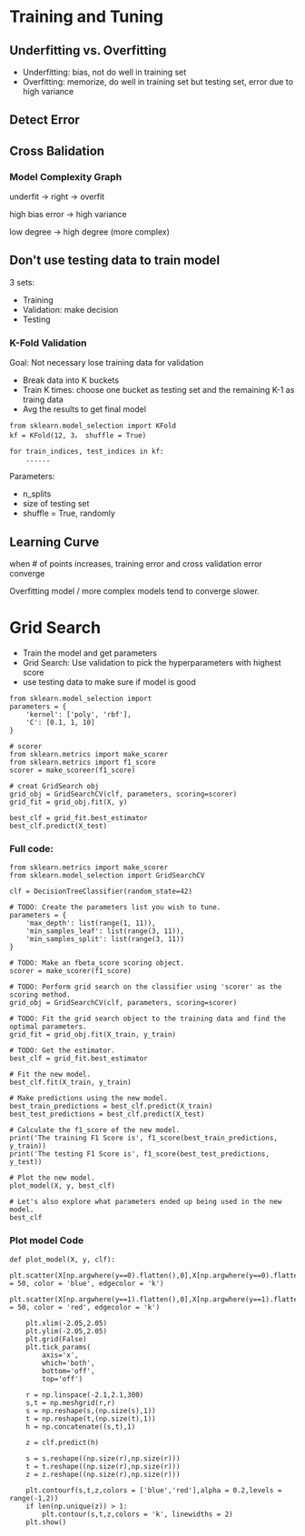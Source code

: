 # Training and Tuning

## Underfitting vs. Overfitting

- Underfitting: bias, not do well in training set
- Overfitting: memorize, do well in training set but testing set, error due to high variance

## Detect Error

## Cross Balidation

### Model Complexity Graph

underfit -> right -> overfit

high bias error -> high variance

low degree -> high degree (more complex)

## Don't use testing data to train model

3 sets:

- Training
- Validation: make decision
- Testing

### K-Fold Validation

Goal: Not necessary lose training data for validation

- Break data into K buckets
- Train K times: choose one bucket as testing set and the remaining K-1 as traing data
- Avg the results to get final model

```{python}
from sklearn.model_selection import KFold
kf = KFold(12, 3， shuffle = True)

for train_indices, test_indices in kf:
    ......

```

Parameters:
- n_splits
- size of testing set
- shuffle = True, randomly

## Learning Curve

when # of points increases, training error and cross validation error converge

Overfitting model / more complex models tend to converge slower.

# Grid Search

- Train the model and get parameters
- Grid Search: Use validation to pick the hyperparameters with highest score
- use testing data to make sure if model is good

```{python}
from sklearn.model_selection import 
parameters = {
    'kernel': ['poly', 'rbf'],
    'C': [0.1, 1, 10]
}

# scorer
from sklearn.metrics import make_scorer
from sklearn.metrics import f1_score
scorer = make_scoreer(f1_score)

# creat GridSearch obj
grid_obj = GridSearchCV(clf, parameters, scoring=scorer)
grid_fit = grid_obj.fit(X, y)

best_clf = grid_fit.best_estimator
best_clf.predict(X_test)
```


### Full code:

```{python}
from sklearn.metrics import make_scorer
from sklearn.model_selection import GridSearchCV

clf = DecisionTreeClassifier(random_state=42)

# TODO: Create the parameters list you wish to tune.
parameters = {
    'max_depth': list(range(1, 11)),
    'min_samples_leaf': list(range(3, 11)),
    'min_samples_split': list(range(3, 11))
}

# TODO: Make an fbeta_score scoring object.
scorer = make_scorer(f1_score)

# TODO: Perform grid search on the classifier using 'scorer' as the scoring method.
grid_obj = GridSearchCV(clf, parameters, scoring=scorer)

# TODO: Fit the grid search object to the training data and find the optimal parameters.
grid_fit = grid_obj.fit(X_train, y_train)

# TODO: Get the estimator.
best_clf = grid_fit.best_estimator

# Fit the new model.
best_clf.fit(X_train, y_train)

# Make predictions using the new model.
best_train_predictions = best_clf.predict(X_train)
best_test_predictions = best_clf.predict(X_test)

# Calculate the f1_score of the new model.
print('The training F1 Score is', f1_score(best_train_predictions, y_train))
print('The testing F1 Score is', f1_score(best_test_predictions, y_test))

# Plot the new model.
plot_model(X, y, best_clf)

# Let's also explore what parameters ended up being used in the new model.
best_clf

```

### Plot model Code

```{python}
def plot_model(X, y, clf):
    plt.scatter(X[np.argwhere(y==0).flatten(),0],X[np.argwhere(y==0).flatten(),1],s = 50, color = 'blue', edgecolor = 'k')
    plt.scatter(X[np.argwhere(y==1).flatten(),0],X[np.argwhere(y==1).flatten(),1],s = 50, color = 'red', edgecolor = 'k')

    plt.xlim(-2.05,2.05)
    plt.ylim(-2.05,2.05)
    plt.grid(False)
    plt.tick_params(
        axis='x',
        which='both',
        bottom='off',
        top='off')

    r = np.linspace(-2.1,2.1,300)
    s,t = np.meshgrid(r,r)
    s = np.reshape(s,(np.size(s),1))
    t = np.reshape(t,(np.size(t),1))
    h = np.concatenate((s,t),1)

    z = clf.predict(h)

    s = s.reshape((np.size(r),np.size(r)))
    t = t.reshape((np.size(r),np.size(r)))
    z = z.reshape((np.size(r),np.size(r)))

    plt.contourf(s,t,z,colors = ['blue','red'],alpha = 0.2,levels = range(-1,2))
    if len(np.unique(z)) > 1:
        plt.contour(s,t,z,colors = 'k', linewidths = 2)
    plt.show()

```